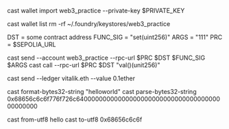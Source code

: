 cast wallet import web3_practice --private-key $PRIVATE_KEY

cast wallet list
rm -rf ~/.foundry/keystores/web3_practice

DST = some contract address
FUNC_SIG = "set(uint256)"
ARGS = "111"
PRC = $SEPOLIA_URL

cast send --account web3_practice --rpc-url $PRC $DST $FUNC_SIG $ARGS
cast call --rpc-url $PRC $DST "val()(unit256)"



cast send --ledger vitalik.eth --value 0.1ether

cast format-bytes32-string "helloworld"
cast parse-bytes32-string 0x68656c6c6f776f726c6400000000000000000000000000000000000000000000

cast from-utf8 hello
cast to-utf8 0x68656c6c6f
